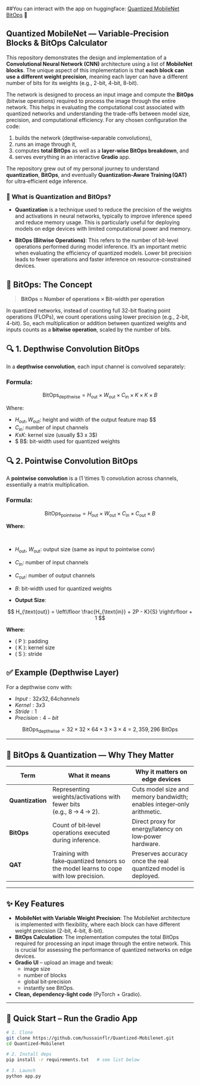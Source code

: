 ##You can interact with the app on huggingface: [Quantized MobileNet BitOps](https://huggingface.co/spaces/Hussain5/Quantized-Mobilenet) 🤗
## Quantized MobileNet — Variable‑Precision Blocks & BitOps Calculator

This repository demonstrates the design and implementation of a **Convolutional Neural Network (CNN)** architecture using a list of **MobileNet blocks**. The unique aspect of this implementation is that **each block can use a different weight precision**, meaning each layer can have a different number of bits for its weights (e.g., 2-bit, 4-bit, 8-bit). 

The network is designed to process an input image and compute the **BitOps** (bitwise operations) required to process the image through the entire network. This helps in evaluating the computational cost associated with quantized networks and understanding the trade-offs between model size, precision, and computational efficiency.
For any chosen configuration the code:

1. builds the network (depthwise‑separable convolutions),  
2. runs an image through it,  
3. computes **total BitOps** as well as a **layer‑wise BitOps breakdown**, and  
4. serves everything in an interactive **Gradio** app.

The repository grew out of my personal journey to understand **quantization**, **BitOps**, and eventually **Quantization‑Aware Training (QAT)** for ultra‑efficient edge inference.

### 🚀 **What is Quantization and BitOps?**

- **Quantization** is a technique used to reduce the precision of the weights and activations in neural networks, typically to improve inference speed and reduce memory usage. This is particularly useful for deploying models on edge devices with limited computational power and memory.

- **BitOps (Bitwise Operations)**: This refers to the number of bit-level operations performed during model inference. It’s an important metric when evaluating the efficiency of quantized models. Lower bit precision leads to fewer operations and faster inference on resource-constrained devices.

## 🧮 BitOps: The Concept

> **BitOps = Number of operations × Bit-width per operation**

In quantized networks, instead of counting full 32-bit floating point operations (FLOPs), we count operations using lower precision (e.g., 2-bit, 4-bit). So, each multiplication or addition between quantized weights and inputs counts as a **bitwise operation**, scaled by the number of bits.

## 🔍 1. **Depthwise Convolution BitOps**

In a **depthwise convolution**, each input channel is convolved separately:

### **Formula:**

$$
\text{BitOps}_{\text{depthwise}} = H_{\text{out}} \times W_{\text{out}} \times C_{\text{in}} \times K \times K \times B
$$

Where:  
- $H_{\text{out}}, W_{\text{out}}$: height and width of the output feature map  $$
- $C_{\text{in}}$: number of input channels  
- $K \text{x} K$: kernel size (usually \$3 x 3$)  
- $ B$: bit-width used for quantized weights 
 

## 🔍 2. **Pointwise Convolution BitOps**

A **pointwise convolution** is a \(1 \times 1\) convolution across channels, essentially a matrix multiplication.

### **Formula:**

$$
\text{BitOps}_{\text{pointwise}} = H_{\text{out}} \times W_{\text{out}} \times C_{\text{in}} \times C_{\text{out}} \times B
$$

**Where:**

<br>

- $H_{\text{out}},\ W_{\text{out}}$: output size (same as input to pointwise conv)  
- $C_{\text{in}}$: number of input channels  
- $C_{\text{out}}$: number of output channels  
- $B$: bit-width used for quantized weights


- **Output Size**:

$$
H_{\text{out}} = \left\lfloor \frac{H_{\text{in}} + 2P - K}{S} \right\rfloor + 1
$$

**Where:**

- \( P \): padding  
- \( K \): kernel size  
- \( S \): stride  


## ✅ Example (Depthwise Layer)

For a depthwise conv with:  
- $Input: 32 x 32, 64 channels$  
- $Kernel: 3 x 3$
- $Stride: 1$  
- $Precision: 4-bit$  

$$
\text{BitOps}_{\text{depthwise}} = 32 \times 32 \times 64 \times 3 \times 3 \times 4 = 2,359,296 \text{ BitOps}
$$



---

## 📐  BitOps & Quantization — Why They Matter
| Term | What it means | Why it matters on edge devices |
|------|---------------|--------------------------------|
| **Quantization** | Representing weights/activations with fewer bits (e.g., 8 → 4 → 2). | Cuts model size and memory bandwidth; enables integer‑only arithmetic. |
| **BitOps** | Count of bit‑level operations executed during inference. | Direct proxy for energy/latency on low‑power hardware. |
| **QAT** | Training with fake‑quantized tensors so the model learns to cope with low precision. | Preserves accuracy once the real quantized model is deployed. |

---

## ✨  Key Features
* **MobileNet with Variable Weight Precision**: The MobileNet architecture is implemented with flexibility, where each block can have different weight precision (2-bit, 4-bit, 8-bit).
* **BitOps Calculation**: The implementation computes the total BitOps required for processing an input image through the entire network. This is crucial for assessing the performance of quantized networks on edge devices.
* **Gradio UI** – upload an image and tweak:
  * image size  
  * number of blocks  
  * global bit‑precision  
  * instantly see BitOps.
* **Clean, dependency‑light code** (PyTorch + Gradio).

---

## 🚀  Quick Start – Run the Gradio App

```bash
# 1. Clone
git clone https://github.com/hussainflr/Quantized‑Mobilenet.git
cd Quantized‑Mobilenet

# 2. Install deps
pip install -r requirements.txt   # see list below

# 3. Launch
python app.py
